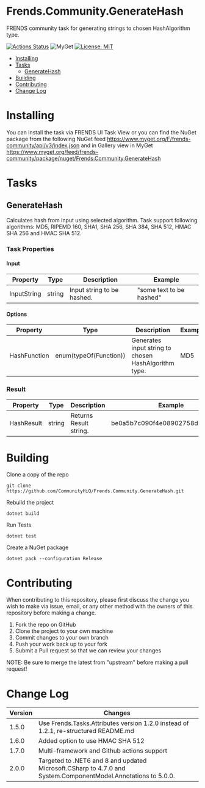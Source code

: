 # Frends.Community.GenerateHash

FRENDS community task for generating strings to chosen HashAlgorithm type.

[![Actions Status](https://github.com/CommunityHiQ/Frends.Community.GenerateHash/workflows/PackAndPushAfterMerge/badge.svg)](https://github.com/CommunityHiQ/Frends.Community.GenerateHash/actions) ![MyGet](https://img.shields.io/myget/frends-community/v/Frends.Community.GenerateHash) [![License: MIT](https://img.shields.io/badge/License-MIT-yellow.svg)](https://opensource.org/licenses/MIT) 

- [Installing](#installing)
- [Tasks](#tasks)
     - [GenerateHash](#generateHash)
- [Building](#building)
- [Contributing](#contributing)
- [Change Log](#change-log)

# Installing

You can install the task via FRENDS UI Task View or you can find the NuGet package from the following NuGet feed
https://www.myget.org/F/frends-community/api/v3/index.json and in Gallery view in MyGet https://www.myget.org/feed/frends-community/package/nuget/Frends.Community.GenerateHash

# Tasks

## GenerateHash

Calculates hash from input using selected algorithm. Task support following algorithms: MD5, RIPEMD 160, SHA1, SHA 256, SHA 384, SHA 512, HMAC SHA 256 and HMAC SHA 512. 

### Task Properties

#### Input
| Property             | Type                 | Description                         | Example |
| ---------------------| ---------------------| ----------------------------------- | ----- |
| InputString  | string | Input string to be hashed. | "some text to be hashed"|

#### Options
| Property             | Type                 | Description                          | Example |
| ---------------------| ---------------------| ------------------------------------ | ----- |
| HashFunction  | enum(typeOf(Function)) | Generates input string to chosen HashAlgorithm type. | MD5|

### Result
| Property             | Type                 | Description                          | Example |
| ---------------------| ---------------------| ------------------------------------ | ----- |
| HashResult| string  | Returns Result string. |be0a5b7c090f4e08902758d79cf1c9d2 |

# Building

Clone a copy of the repo

`git clone https://github.com/CommunityHiQ/Frends.Community.GenerateHash.git`

Rebuild the project

`dotnet build`

Run Tests

`dotnet test`

Create a NuGet package

`dotnet pack --configuration Release`

# Contributing
When contributing to this repository, please first discuss the change you wish to make via issue, email, or any other method with the owners of this repository before making a change.

1. Fork the repo on GitHub
2. Clone the project to your own machine
3. Commit changes to your own branch
4. Push your work back up to your fork
5. Submit a Pull request so that we can review your changes

NOTE: Be sure to merge the latest from "upstream" before making a pull request!

# Change Log
| Version | Changes |
| ----- | ----- |
| 1.5.0 | Use Frends.Tasks.Attributes version 1.2.0 instead of 1.2.1, re-structured README.md |
| 1.6.0 | Added option to use HMAC SHA 512 |
| 1.7.0 | Multi-framework and Github actions support |
| 2.0.0 | Targeted to .NET6 and 8 and updated Microsoft.CSharp to 4.7.0 and System.ComponentModel.Annotations to 5.0.0. |
